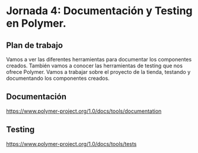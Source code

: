 # Jornada 4: Documentación y Testing en Polymer.

## Plan de trabajo

Vamos a ver las diferentes herramientas para documentar los componentes creados. 
También vamos a conocer las herramientas de testing que nos ofrece Polymer.
Vamos a trabajar sobre el proyecto de la tienda, testando y documentando los componentes creados.

## Documentación

https://www.polymer-project.org/1.0/docs/tools/documentation

## Testing

https://www.polymer-project.org/1.0/docs/tools/tests